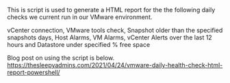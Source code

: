 This is script is used to generate a HTML report for the the following daily checks we current run in our VMware environment. 

vCenter connection, VMware tools check, Snapshot older than the specified snapshots days, Host Alarms, VM Alarms, vCenter Alerts over the last 12 hours and 
Datastore under specified % free space

Blog post on using the script is below. 
https://thesleepyadmins.com/2021/04/24/vmware-daily-health-check-html-report-powershell/
